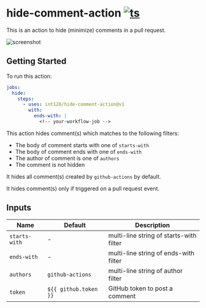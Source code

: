 # hide-comment-action [![ts](https://github.com/int128/hide-comment-action/actions/workflows/ts.yaml/badge.svg)](https://github.com/int128/hide-comment-action/actions/workflows/ts.yaml)

This is an action to hide (minimize) comments in a pull request.

![screenshot](https://user-images.githubusercontent.com/321266/128599297-0edb5a92-7c83-42c7-9f8a-8946b4049ed3.png)


## Getting Started

To run this action:

```yaml
jobs:
  hide:
    steps:
      - uses: int128/hide-comment-action@v1
        with:
          ends-with: |
            <!-- your-workflow-job -->
```

This action hides comment(s) which matches to the following filters:

- The body of comment starts with one of `starts-with`
- The body of comment ends with one of `ends-with`
- The author of comment is one of `authors`
- The comment is not hidden

It hides all comment(s) created by `github-actions` by default.

It hides comment(s) only if triggered on a pull request event.


## Inputs

| Name | Default | Description
|------|----------|-------------
| `starts-with` | - | multi-line string of starts-with filter
| `ends-with` | - | multi-line string of ends-with filter
| `authors` | `github-actions` | multi-line string of author filter
| `token` | `${{ github.token }}` | GitHub token to post a comment
